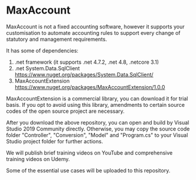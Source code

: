 # MaxAccount

MaxAccount is not a fixed accounting software, however it supports your customisation to automate accounting rules to support every change of statutory and management requirements.

It has some of dependencies:

1) .net framework (it supports .net 4.7.2, .net 4.8, .netcore 3.1)
2) .net System.Data.SqlClient https://www.nuget.org/packages/System.Data.SqlClient/
3) MaxAccountExtension https://www.nuget.org/packages/MaxAccountExtension/1.0.0

MaxAccountExtension is a commercial library, you can download it for trial basis. If you opt to avoid using this library, amendments to certain source codes of the open source project are necessary.

After you download the above repository, you can open and build by Visual Studio 2019 Community directly.
Otherwise, you may copy the source code folder "Controller", "Conversion", "Model" and "Program.cs" to your Visual Studio project folder for further actions.

We will publish brief training videos on YouTube and comprehensive training videos on Udemy.

Some of the essential use cases will be uploaded to this repository.

